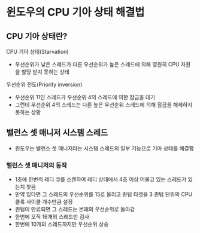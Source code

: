 # 윈도우의 CPU 기아 상태 해결법
## CPU 기아 상태란?
CPU 기아 상태(Starvation)
* 우선순위가 낮은 스레드가 다른 우선순위가 높은 스레드에 의해 영원히 CPU 자원을 할당 받지 못하는 상태

우선순위 전도(Priority inversion)
* 우선순위 11인 스레드가 우선순위 4의 스레드에 의한 잠금을 대기
* 그런데 우선순위 4의 스레드는 다른 높은 우선순위 스레드에 의해 잠금을 해제하지 못하는 상황

## 밸런스 셋 매니저 시스템 스레드
* 윈도우는 밸런스 셋 매니저라는 시스템 스레드의 일부 기능으로 기아 상태를 해결함

### 밸런스 셋 매니저의 동작
* 1초에 한번씩 레디 큐를 스캔하여 레디 상태에서 4초 이상 머물고 있는 스레드가 있는지 찾음
* 만약 있다면 그 스레드의 우선순위를 15로 올리고 퀀텀 타겟을 3 퀀텀 단위의 CPU 클록 사이클 개수만큼 설정
* 퀀텀이 만료되면 그 스레드는 본래의 우선순위로 돌아감
* 한번에 오직 16개의 스레드만 검사
* 한번에 10개의 스레드까지만 우선순위 상승